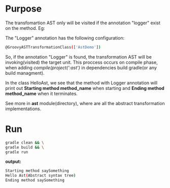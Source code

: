 Purpose
========

The transfomartion AST only will be visited if the annotation "logger" exist on the method.
Eg:

The "Logger" annotation has the following configuration:

```bash
@GroovyASTTransformationClass(['AstDemo'])
```

So, if the annotation "Logger" is found, the transformation AST will be invoking(visited) the target unit.
This proccess occurs on compile phase, when adding *compile(project(':ast')* in dependencies build gradle(or any build managment).

In the class HelloAst, we see that the method with Logger annotation will print out **Starting method method_name** when starting and
**Ending method method_name** when it terminates.

See more in **ast** module(directory), where are all the abstract transformation implementations.

Run
===========

``` bash
gradle clean && \
gradle build && \
gradle run
```
**output:**

```bash
Starting method saySomething
Hello Ast(Abstract syntax tree)
Ending method saySomething
```
